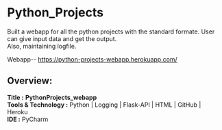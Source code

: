 # Python_Projects
Built a webapp for all the python projects with the standard formate. User can give input data and get the output.  
Also, maintaining logfile.

Webapp-- https://python-projects-webapp.herokuapp.com/

## Overview:
**Title	:**  **PythonProjects_webapp**  
**Tools & Technology :** Python | Logging | Flask-API | HTML | GitHub | Heroku   
**IDE :** PyCharm
